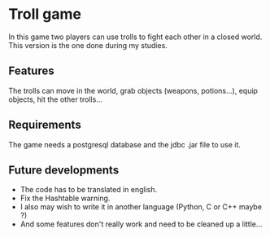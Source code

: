 # Troll game

In this game two players can use trolls to fight each other in a closed world.
This version is the one done during my studies.

## Features

The trolls can move in the world, grab objects (weapons, potions...), equip
objects, hit the other trolls...

## Requirements

The game needs a postgresql database and the jdbc .jar file to use it.

## Future developments

* The code has to be translated in english.
* Fix the Hashtable warning.
* I also may wish to write it in another language (Python, C or C++ maybe ?)
* And some features don't really work and need to be cleaned up a little...


